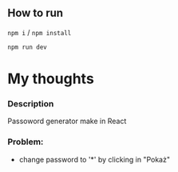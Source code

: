 ## How to run
`npm i` / `npm install`

`npm run dev`

# My thoughts
### Description
Passoword generator make in React

### Problem:
- change password to '*' by clicking in "Pokaż"
